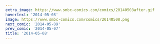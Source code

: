 ```yaml
---
extra_image: https://www.smbc-comics.com/comics/20140508after.gif
hovertext: '2014-05-08'
image: https://www.smbc-comics.com/comics/20140508.png
next_comic: '2014-05-09'
prev_comic: '2014-05-07'
title: '2014-05-08'
---
```


